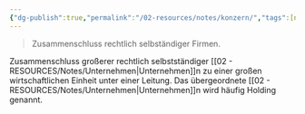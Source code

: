 ```yaml
---
{"dg-publish":true,"permalink":"/02-resources/notes/konzern/","tags":[null],"noteIcon":"","updated":"2024-06-09T19:57:23.708+02:00"}
---
```


>Zusammenschluss rechtlich selbständiger Firmen.

Zusammenschluss großerer rechtlich selbstständiger [[02 - RESOURCES/Notes/Unternehmen\|Unternehmen]]n zu einer großen wirtschaftlichen Einheit unter einer Leitung. Das übergeordnete [[02 - RESOURCES/Notes/Unternehmen\|Unternehmen]]n wird häufig Holding genannt.